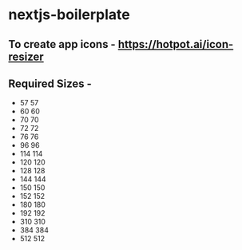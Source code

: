# nextjs-boilerplate

## To create app icons - https://hotpot.ai/icon-resizer

## Required Sizes -

- 57 57
- 60 60
- 70 70
- 72 72
- 76 76
- 96 96
- 114 114
- 120 120
- 128 128
- 144 144
- 150 150
- 152 152
- 180 180
- 192 192
- 310 310
- 384 384
- 512 512
